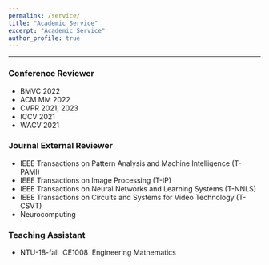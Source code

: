 ```yaml
---
permalink: /service/
title: "Academic Service"
excerpt: "Academic Service"
author_profile: true
---
```



------

### Conference Reviewer

* BMVC 2022
* ACM MM 2022
* CVPR 2021, 2023
* ICCV 2021
* WACV 2021



### Journal External Reviewer

* IEEE Transactions on Pattern Analysis and Machine Intelligence (T-PAMI)
* IEEE Transactions on Image Processing (T-IP)
* IEEE Transactions on Neural Networks and Learning Systems (T-NNLS)
* IEEE Transactions on Circuits and Systems for Video Technology (T-CSVT)
* Neurocomputing




### Teaching Assistant
* NTU-18-fall &nbsp;CE1008 &nbsp;Engineering Mathematics

